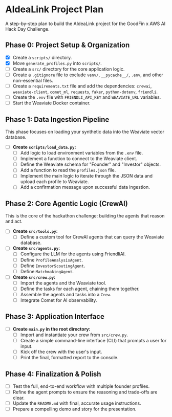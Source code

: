 # AIdeaLink Project Plan

A step-by-step plan to build the AIdeaLink project for the GoodFin x AWS AI Hack Day Challenge.

## Phase 0: Project Setup & Organization

- [x] Create a `scripts/` directory.
- [x] Move `generate_profiles.py` into `scripts/`.
- [ ] Create a `src/` directory for the core application logic.
- [ ] Create a `.gitignore` file to exclude `venv/`, `__pycache__/`, `.env`, and other non-essential files.
- [ ] Create a `requirements.txt` file and add the dependencies: `crewai`, `weaviate-client`, `comet_ml`, `requests`, `faker`, `python-dotenv`, `friendli`.
- [ ] Create the `.env` file with `FRIENDLI_API_KEY` and `WEAVIATE_URL` variables.
- [ ] Start the Weaviate Docker container.

## Phase 1: Data Ingestion Pipeline

This phase focuses on loading your synthetic data into the Weaviate vector database.

- [ ] **Create `scripts/load_data.py`:**
    - [ ] Add logic to load environment variables from the `.env` file.
    - [ ] Implement a function to connect to the Weaviate client.
    - [ ] Define the Weaviate schema for "Founder" and "Investor" objects.
    - [ ] Add a function to read the `profiles.json` file.
    - [ ] Implement the main logic to iterate through the JSON data and upload each profile to Weaviate.
    - [ ] Add a confirmation message upon successful data ingestion.

## Phase 2: Core Agentic Logic (CrewAI)

This is the core of the hackathon challenge: building the agents that reason and act.

- [ ] **Create `src/tools.py`:**
    - [ ] Define a custom tool for CrewAI agents that can query the Weaviate database.

- [ ] **Create `src/agents.py`:**
    - [ ] Configure the LLM for the agents using FriendliAI.
    - [ ] Define `ProfileAnalysisAgent`.
    - [ ] Define `InvestorScoutingAgent`.
    - [ ] Define `MatchmakingAgent`.

- [ ] **Create `src/crew.py`:**
    - [ ] Import the agents and the Weaviate tool.
    - [ ] Define the tasks for each agent, chaining them together.
    - [ ] Assemble the agents and tasks into a `Crew`.
    - [ ] Integrate Comet for AI observability.

## Phase 3: Application Interface

- [ ] **Create `main.py` in the root directory:**
    - [ ] Import and instantiate your crew from `src/crew.py`.
    - [ ] Create a simple command-line interface (CLI) that prompts a user for input.
    - [ ] Kick off the crew with the user's input.
    - [ ] Print the final, formatted report to the console.

## Phase 4: Finalization & Polish

- [ ] Test the full, end-to-end workflow with multiple founder profiles.
- [ ] Refine the agent prompts to ensure the reasoning and trade-offs are clear.
- [ ] Update the `README.md` with final, accurate usage instructions.
- [ ] Prepare a compelling demo and story for the presentation.